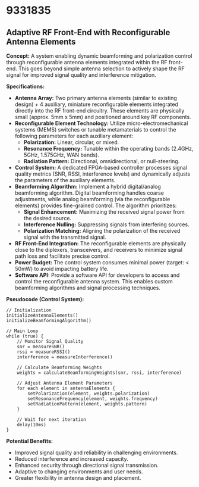 # 9331835

## Adaptive RF Front-End with Reconfigurable Antenna Elements

**Concept:** A system enabling dynamic beamforming and polarization control through reconfigurable antenna elements integrated within the RF front-end. This goes beyond simple antenna selection to actively shape the RF signal for improved signal quality and interference mitigation.

**Specifications:**

*   **Antenna Array:** Two primary antenna elements (similar to existing design) + 4 auxiliary, miniature reconfigurable elements integrated directly into the RF front-end circuitry. These elements are physically small (approx. 5mm x 5mm) and positioned around key RF components.
*   **Reconfigurable Element Technology:** Utilize micro-electromechanical systems (MEMS) switches or tunable metamaterials to control the following parameters for each auxiliary element:
    *   **Polarization:** Linear, circular, or mixed.
    *   **Resonance Frequency:** Tunable within the operating bands (2.4GHz, 5GHz, 1.575GHz, WAN bands).
    *   **Radiation Pattern:** Directional, omnidirectional, or null-steering.
*   **Control System:** A dedicated FPGA-based controller processes signal quality metrics (SNR, RSSI, interference levels) and dynamically adjusts the parameters of the auxiliary elements.
*   **Beamforming Algorithm:** Implement a hybrid digital/analog beamforming algorithm. Digital beamforming handles coarse adjustments, while analog beamforming (via the reconfigurable elements) provides fine-grained control. The algorithm prioritizes:
    *   **Signal Enhancement:** Maximizing the received signal power from the desired source.
    *   **Interference Nulling:** Suppressing signals from interfering sources.
    *   **Polarization Matching:** Aligning the polarization of the received signal with the transmitted signal.
*   **RF Front-End Integration:**  The reconfigurable elements are physically close to the diplexers, transceivers, and receivers to minimize signal path loss and facilitate precise control.
*   **Power Budget:** The control system consumes minimal power (target: < 50mW) to avoid impacting battery life.
*   **Software API:**  Provide a software API for developers to access and control the reconfigurable antenna system. This enables custom beamforming algorithms and signal processing techniques.

**Pseudocode (Control System):**

```
// Initialization
initializeAntennaElements()
initializeBeamformingAlgorithm()

// Main Loop
while (true) {
    // Monitor Signal Quality
    snr = measureSNR()
    rssi = measureRSSI()
    interference = measureInterference()

    // Calculate Beamforming Weights
    weights = calculateBeamformingWeights(snr, rssi, interference)

    // Adjust Antenna Element Parameters
    for each element in antennaElements {
        setPolarization(element, weights.polarization)
        setResonanceFrequency(element, weights.frequency)
        setRadiationPattern(element, weights.pattern)
    }

    // Wait for next iteration
    delay(10ms)
}
```

**Potential Benefits:**

*   Improved signal quality and reliability in challenging environments.
*   Reduced interference and increased capacity.
*   Enhanced security through directional signal transmission.
*   Adaptive to changing environments and user needs.
*   Greater flexibility in antenna design and placement.